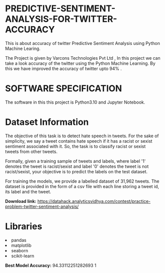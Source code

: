 # PREDICTIVE-SENTIMENT-ANALYSIS-FOR-TWITTER-ACCURACY
This is about accuracy of twitter Predictive  Sentiment Analysis using Python Machine Learing.

The Project is given  by Varcons Technologies Pvt Ltd ,
In this project we can take a look accuracy of the twitter using the Python Machine Learning.
By this we have improved the accuracy of twitter upto 94% .

# SOFTWARE SPECIFICATION 
The software in this this project is  Python3.10 and Jupyter  Notebook.

# Dataset Information

The objective of this task is to detect hate speech in tweets. For the sake of simplicity, we say a tweet contains hate speech if it has a racist or sexist sentiment associated with it. So, the task is to classify racist or sexist tweets from other tweets.

Formally, given a training sample of tweets and labels, where label '1' denotes the tweet is racist/sexist and label '0' denotes the tweet is not racist/sexist, your objective is to predict the labels on the test dataset.

For training the models, we provide a labelled dataset of 31,962 tweets. The dataset is provided in the form of a csv file with each line storing a tweet id, its label and the tweet.

**Download link:** https://datahack.analyticsvidhya.com/contest/practice-problem-twitter-sentiment-analysis/

# Libraries

<li>pandas
<li>matplotlib
<li>seaborn
<li>scikit-learn
  
  **Best Model Accuracy:** 94.33112251282693
1

